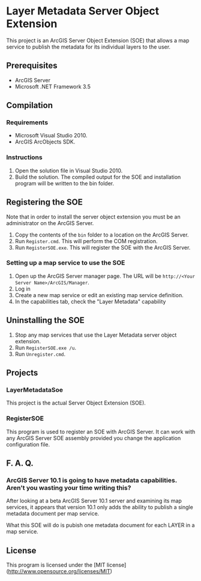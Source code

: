 # Layer Metadata Server Object Extension #

This project is an ArcGIS Server Object Extension (SOE) that allows a map service to publish the metadata for its individual layers to the user.

## Prerequisites ##

* ArcGIS Server
* Microsoft .NET Framework 3.5

## Compilation ##

### Requirements ###

* Microsoft Visual Studio 2010.
* ArcGIS ArcObjects SDK.

### Instructions ###

1. Open the solution file in Visual Studio 2010.
2. Build the solution.  The compiled output for the SOE and installation program will be written to the bin folder.

## Registering the SOE ##

Note that in order to install the server object extension you must be an administrator on the ArcGIS Server.

1.	Copy the contents of the `bin` folder to a location on the ArcGIS Server.
2.	Run `Register.cmd`. This will perform the COM registration.
3.	Run `RegisterSOE.exe`. This will register the SOE with the ArcGIS Server.

### Setting up a map service to use the SOE ###

1.	Open up the ArcGIS Server manager page. The URL will be `http://<Your Server Name>/ArcGIS/Manager`.
2.	Log in
3.	Create a new map service or edit an existing map service definition.
4.	In the capabilities tab, check the "Layer Metadata" capability

## Uninstalling the SOE ##

1.	Stop any map services that use the Layer Metadata server object extension.
2.	Run `RegisterSOE.exe /u`.
3.	Run `Unregister.cmd`.




## Projects ##

### LayerMetadataSoe ###

This project is the actual Server Object Extension (SOE).

### RegisterSOE ###

This program is used to register an SOE with ArcGIS Server.  It can work with any ArcGIS Server SOE assembly provided you change the application configuration file.

## F. A. Q. ##

### ArcGIS Server 10.1 is going to have metadata capabilities.  Aren't you wasting your time writing this? ###

After looking at a beta ArcGIS Server 10.1 server and examining its map services, it appears that version 10.1 only adds the ability to publish a single metadata document per map service.

What this SOE will do is pubish one metadata document for each LAYER in a map service.

## License ##
This program is licensed under the [MIT license] (http://www.opensource.org/licenses/MIT)